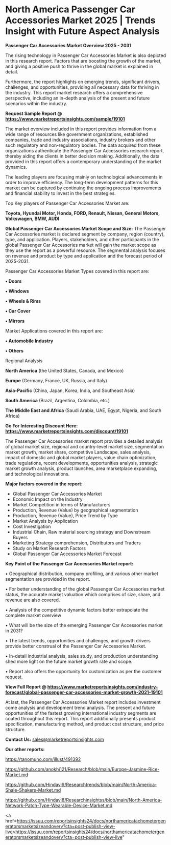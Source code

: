 # North America Passenger Car Accessories Market 2025 | Trends Insight with Future Aspect Analysis

<Strong> Passenger Car Accessories Market Overview 2025 - 2031</strong>

The rising technology in Passenger Car Accessories Market is also depicted in this research report. Factors that are boosting the growth of the market, and giving a positive push to thrive in the global market is explained in detail.

Furthermore, the report highlights on emerging trends, significant drivers, challenges, and opportunities, providing all necessary data for thriving in the industry. This report market research offers a comprehensive perspective, including an in-depth analysis of the present and future scenarios within the industry.

<strong>Request Sample Report @ <a href=https://www.marketreportsinsights.com/sample/19101>https://www.marketreportsinsights.com/sample/19101</a></strong>

The market overview included in this report provides information from a wide range of resources like government organizations, established companies, trade and industry associations, industry brokers and other such regulatory and non-regulatory bodies. The data acquired from these organizations authenticate the Passenger Car Accessories research report, thereby aiding the clients in better decision making. Additionally, the data provided in this report offers a contemporary understanding of the market dynamics.

The leading players are focusing mainly on technological advancements in order to improve efficiency. The long-term development patterns for this market can be captured by continuing the ongoing process improvements and financial stability to invest in the best strategies.

Top Key players of Passenger Car Accessories Market are:

<strong>Toyota, Hyundai Motor, Honda, FORD, Renault, Nissan, General Motors, Volkswagen, BMW, AUDI</strong>

<strong><b>Global Passenger Car Accessories Market Scope and Size:</b></strong>
The Passenger Car Accessories market is declared segment by company, region (country), type, and application. Players, stakeholders, and other participants in the global Passenger Car Accessories market will gain the market scope as they use the report as a powerful resource. The segmental analysis focuses on revenue and product by type and application and the forecast period of 2025-2031.

Passenger Car Accessories Market Types covered in this report are:

<strong>• Doors

• Windows

• Wheels & Rims

• Car Cover

• Mirrors</strong>

Market Applications covered in this report are:

<strong>• Automobile Industry

• Others</strong> 

Regional Analysis

<strong>North America</strong> (the United States, Canada, and Mexico)

<strong>Europe</strong> (Germany, France, UK, Russia, and Italy)

<strong>Asia-Pacific</strong> (China, Japan, Korea, India, and Southeast Asia)

<strong>South America</strong> (Brazil, Argentina, Colombia, etc.)

<strong>The Middle East and Africa</strong> (Saudi Arabia, UAE, Egypt, Nigeria, and South Africa)

<strong>Go For Interesting Discount Here: <a href=https://www.marketreportsinsights.com/discount/19101>https://www.marketreportsinsights.com/discount/19101</a></strong>

The Passenger Car Accessories market report provides a detailed analysis of global market size, regional and country-level market size, segmentation market growth, market share, competitive Landscape, sales analysis, impact of domestic and global market players, value chain optimization, trade regulations, recent developments, opportunities analysis, strategic market growth analysis, product launches, area marketplace expanding, and technological innovations.

<strong><b>Major factors covered in the report:</b></strong>
<ul>
  <li>Global Passenger Car Accessories Market </li>
  <li>Economic Impact on the Industry</li>
  <li>Market Competition in terms of Manufacturers</li>
  <li>Production, Revenue (Value) by geographical segmentation</li>
  <li>Production, Revenue (Value), Price Trend by Type</li>
  <li>Market Analysis by Application</li>
  <li>Cost Investigation</li>
  <li>Industrial Chain, Raw material sourcing strategy and Downstream Buyers</li>
  <li>Marketing Strategy comprehension, Distributors and Traders</li>
  <li>Study on Market Research Factors</li>
  <li>Global Passenger Car Accessories Market Forecast</li>
</ul>

<strong><b>Key Point of the Passenger Car Accessories Market report:</b></strong>

• Geographical distribution, company profiling, and various other market segmentation are provided in the report.

• For better understanding of the global Passenger Car Accessories market status, the accurate market valuation which comprises of size, share, and revenue are also covered.

• Analysis of the competitive dynamic factors better extrapolate the complete market overview

• What will be the size of the emerging Passenger Car Accessories market in 2031?

• The latest trends, opportunities and challenges, and growth drivers provide better construal of the Passenger Car Accessories Market.

• In-detail industrial analysis, sales study, and production understanding shed more light on the future market growth rate and scope.

• Report also offers the opportunity for customization as per the customer request.

<strong><b>View Full Report @ <a href=https://www.marketreportsinsights.com/industry-forecast/global-passenger-car-accessories-market-growth-2021-19101>https://www.marketreportsinsights.com/industry-forecast/global-passenger-car-accessories-market-growth-2021-19101</a></b></strong>


At last, the Passenger Car Accessories Market report includes investment come analysis and development trend analysis. The present and future opportunities of the fastest growing international industry segments are coated throughout this report. This report additionally presents product specification, manufacturing method, and product cost structure, and price structure.

<strong>Contact Us:</strong>
sales@marketreportsinsights.com

<strong>Our other reports:</strong>

<a href=https://tanomuno.com/illust/491392>https://tanomuno.com/illust/491392</a>

<a href=https://github.com/anokhi121/Research/blob/main/Europe-Jasmine-Rice-Market.md>https://github.com/anokhi121/Research/blob/main/Europe-Jasmine-Rice-Market.md</a>

<a href=https://github.com/Hindavi9/Researchtrends/blob/main/North-America-Shale-Shakers-Market.md>https://github.com/Hindavi9/Researchtrends/blob/main/North-America-Shale-Shakers-Market.md</a>

<a href=https://github.com/Hindavi8/Researchinsightss/blob/main/North-America-Network-Patch-Type-Wearable-Device-Market.md>https://github.com/Hindavi8/Researchinsightss/blob/main/North-America-Network-Patch-Type-Wearable-Device-Market.md</a>

<a href=https://issuu.com/reportsinsights24/docs/northamericatachometergeneratorsmarketsizeandoverv?cta=post-publish-view-live>https://issuu.com/reportsinsights24/docs/northamericatachometergeneratorsmarketsizeandoverv?cta=post-publish-view-live</a>"

